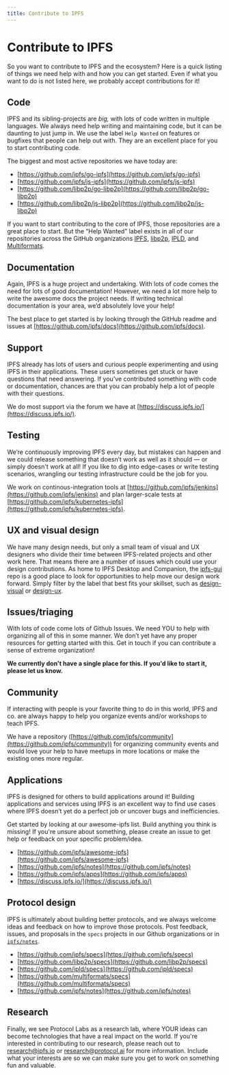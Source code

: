 ```yaml
---
title: Contribute to IPFS
---
```


# Contribute to IPFS

So you want to contribute to IPFS and the ecosystem? Here is a quick listing of things we need help with and how you can get started. Even if what you want to do is not listed here, we probably accept contributions for it!

## Code

IPFS and its sibling-projects are _big,_ with lots of code written in multiple languages. We always need help writing and maintaining code, but it can be daunting to just jump in. We use the label `Help Wanted` on features or bugfixes that people can help out with. They are an excellent place for you
to start contributing code.

The biggest and most active repositories we have today are:

- [https://github.com/ipfs/go-ipfs](https://github.com/ipfs/go-ipfs)
- [https://github.com/ipfs/js-ipfs](https://github.com/ipfs/js-ipfs)
- [https://github.com/libp2p/go-libp2p](https://github.com/libp2p/go-libp2p)
- [https://github.com/libp2p/js-libp2p](https://github.com/libp2p/js-libp2p)

If you want to start contributing to the core of IPFS, those repositories are a great place to start. But the “Help Wanted” label exists in all of our repositories across the GitHub organizations
[IPFS](https://github.com/ipfs), [libp2p](https://github.com/libp2p), [IPLD](https://github.com/libp2p), and [Multiformats](https://github.com/multiformats).

## Documentation

Again, IPFS is a huge project and undertaking. With lots of code comes the need for lots of good documentation! However, we need a lot more help to write the awesome docs the project needs. If writing technical documentation is your area, we’d absolutely love your help!

The best place to get started is by looking through the GitHub readme and issues at [https://github.com/ipfs/docs](https://github.com/ipfs/docs).

## Support

IPFS already has lots of users and curious people experimenting and using IPFS in their applications. These users sometimes get stuck or have questions that need answering. If you’ve contributed something with code or documentation, chances are that you can probably help a lot of people with their questions.

We do most support via the forum we have at [https://discuss.ipfs.io/](https://discuss.ipfs.io/).

## Testing

We’re continuously improving IPFS every day, but mistakes can happen and we could release something that doesn’t work as well as it should — or simply doesn't work at all! If you like to dig into edge-cases or write testing scenarios, wrangling our testing infrastructure could be the job for you.

We work on continous-integration tools at [https://github.com/ipfs/jenkins](https://github.com/ipfs/jenkins) and plan larger-scale tests at [https://github.com/ipfs/kubernetes-ipfs](https://github.com/ipfs/kubernetes-ipfs).

## UX and visual design

We have many design needs, but only a small team of visual and UX designers who divide their time between IPFS-related projects and other work here. That means there are a number of issues which could use your design contributions. As home to IPFS Desktop and Companion, the [ipfs-gui](https://github.com/ipfs/ipfs-gui) repo is a good place to look for opportunities to help move our design work forward. Simply filter by the label that best fits your skillset, such as [design-visual](https://github.com/ipfs/ipfs-gui/issues?q=is%3Aissue+is%3Aopen+label%3Adesign-visual) or [design-ux](https://github.com/ipfs/ipfs-gui/labels/design-ux).

## Issues/triaging

With lots of code come lots of Github Issues. We need YOU to help with organizing all of this in some manner. We don’t yet have any proper resources for getting started with this. Get in touch if you can contribute a sense of extreme organization!

**We currently don't have a single place for this. If you'd like to start it, please let us know.**

## Community

If interacting with people is your favorite thing to do in this world, IPFS and co. are always happy to help you organize events and/or workshops to teach IPFS.

We have a repository ([https://github.com/ipfs/community](https://github.com/ipfs/community)) for organizing community events and would love your help to have meetups in more locations or make the existing ones more regular.

## Applications

IPFS is designed for others to build applications around it! Building applications and services using IPFS is an excellent way to find use cases where IPFS doesn’t yet do a perfect job or uncover bugs and inefficiencies.

Get started by looking at our awesome-ipfs list. Build anything you think is missing! If you're unsure about something, please create an issue to get help or feedback on your specific problem/idea.

- [https://github.com/ipfs/awesome-ipfs](https://github.com/ipfs/awesome-ipfs)
- [https://github.com/ipfs/notes](https://github.com/ipfs/notes)
- [https://github.com/ipfs/apps](https://github.com/ipfs/apps)
- [https://discuss.ipfs.io/](https://discuss.ipfs.io/)

## Protocol design

IPFS is ultimately about building better protocols, and we always welcome ideas and feedback on how to improve those protocols. Post feedback, issues, and proposals in the `specs` projects in our Github organizations or in [`ipfs/notes`](https://github.com/notes).

- [https://github.com/ipfs/specs](https://github.com/ipfs/specs)
- [https://github.com/libp2p/specs](https://github.com/libp2p/specs)
- [https://github.com/ipld/specs](https://github.com/ipld/specs)
- [https://github.com/multiformats/specs](https://github.com/multiformats/specs)
- [https://github.com/ipfs/notes](https://github.com/ipfs/notes)

## Research

Finally, we see Protocol Labs as a research lab, where YOUR ideas can become technologies that have a real impact on the world. If you're interested in contributing to our research, please reach out to research@ipfs.io or research@protocol.ai for more information. Include what your interests are so we can make sure you get to work on something fun and valuable.
